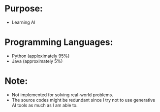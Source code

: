# Purpose:
- Learning AI

# Programming Languages:
- Python (apploximately 95%)
- Java (approximately 5%)

# Note:
- Not implemented for solving real-world problems.
- The source codes might be redundant since I try not to use generative AI tools as much as I am able to.
